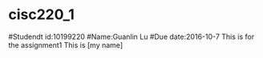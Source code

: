 # cisc220_1
#Studendt id:10199220 
#Name:Guanlin Lu
#Due date:2016-10-7
This is for the assignment1 
This is [my name]
